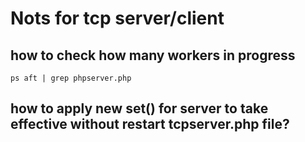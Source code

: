 # Nots for tcp server/client

## how to check how many workers in progress
`ps aft | grep phpserver.php`

## how to apply new set() for server to take effective without restart tcpserver.php file?

